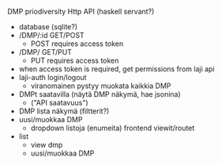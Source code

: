 DMP priodiversity
Http API (haskell servant?)
- database (sqlite?)
- /DMP/:id GET/POST
    - POST requires access token
- /DMP/ GET/PUT
    - PUT requires access token
- when access token is required, get permissions from laji api
- laji-auth login/logout
    - viranomainen pystyy muokata kaikkia DMP
- DMPt saatavilla (näytä DMP näkymä, hae jsonina)
  - ("API saatavuus")
- DMP lista näkymä (filtterit?)
- uusi/muokkaa DMP
  - dropdown listoja (enumeita)
frontend viewit/routet
- list
    - view dmp
    - uusi/muokkaa DMP

